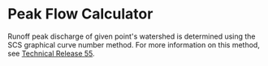 # Peak Flow Calculator

Runoff peak discharge of given point's watershed is determined using the SCS graphical curve number method. For more information on this method, see [Technical Release 55](https://www.nrcs.usda.gov/Internet/FSE_DOCUMENTS/stelprdb1044171.pdf).